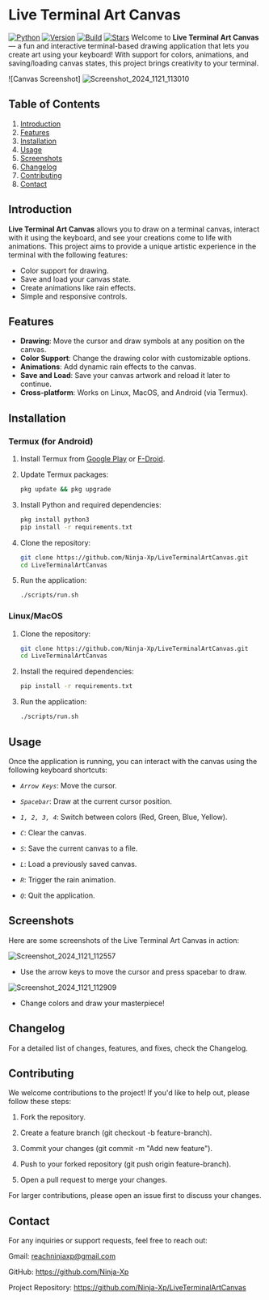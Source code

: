 # Live Terminal Art Canvas
[![Python](https://img.shields.io/static/v1?label=Python&message=3.x&color=blue&style=for-the-badge&logo=python)](https://www.python.org/) [![Version](https://img.shields.io/static/v1?label=Version&message=1.0&color=blue&style=for-the-badge&logo=appveyor)](https://github.com/Ninja-XP/LiveTerminalArtCanvas.git) [![Build](https://img.shields.io/static/v1?label=Build&message=Passing&color=success&style=for-the-badge&logo=github)](https://github.com/Ninja-XP/LiveTerminalArtCanvas/actions) [![Stars](https://img.shields.io/github/stars/Ninja-XP/LiveTerminalArtCanvas?color=yellow&style=for-the-badge&logo=github)](https://github.com/Ninja-XP/LiveTerminalArtCanvas/stargazers)
Welcome to **Live Terminal Art Canvas** — a fun and interactive terminal-based drawing application that lets you create art using your keyboard! With support for colors, animations, and saving/loading canvas states, this project brings creativity to your terminal.

![Canvas Screenshot]
![Screenshot_2024_1121_113010](https://github.com/user-attachments/assets/7aff2374-2fcf-44f8-96d3-2263b79e6d02)


## Table of Contents
1. [Introduction](#introduction)
2. [Features](#features)
3. [Installation](#installation)
4. [Usage](#usage)
5. [Screenshots](#screenshots)
6. [Changelog](#changelog)
7. [Contributing](#contributing)
8. [Contact](#contact)

## Introduction

**Live Terminal Art Canvas** allows you to draw on a terminal canvas, interact with it using the keyboard, and see your creations come to life with animations. This project aims to provide a unique artistic experience in the terminal with the following features:
- Color support for drawing.
- Save and load your canvas state.
- Create animations like rain effects.
- Simple and responsive controls.

## Features

- **Drawing**: Move the cursor and draw symbols at any position on the canvas.
- **Color Support**: Change the drawing color with customizable options.
- **Animations**: Add dynamic rain effects to the canvas.
- **Save and Load**: Save your canvas artwork and reload it later to continue.
- **Cross-platform**: Works on Linux, MacOS, and Android (via Termux).

## Installation

### Termux (for Android)

1. Install Termux from [Google Play](https://play.google.com/store/apps/details?id=com.termux) or [F-Droid](https://f-droid.org/packages/com.termux/).

2. Update Termux packages:
   ```bash
   pkg update && pkg upgrade
   ```

3. Install Python and required dependencies:

   ```bash
   pkg install python3
   pip install -r requirements.txt
   ```


4. Clone the repository:

   ```bash
   git clone https://github.com/Ninja-Xp/LiveTerminalArtCanvas.git
   cd LiveTerminalArtCanvas
   ```


5. Run the application:

   ```bash
   ./scripts/run.sh
   ```

### Linux/MacOS

1. Clone the repository:

   ```bash
   git clone https://github.com/Ninja-Xp/LiveTerminalArtCanvas.git
   cd LiveTerminalArtCanvas
   ```


2. Install the required dependencies:

   ```bash
   pip install -r requirements.txt
   ```


3. Run the application:

   ```bash
   ./scripts/run.sh
   ```

## Usage

Once the application is running, you can interact with the canvas using the following keyboard shortcuts:

- *`Arrow Keys`*: Move the cursor.

- *`Spacebar`*: Draw at the current cursor position.

- *`1, 2, 3, 4`*: Switch between colors (Red, Green, Blue, Yellow).

- *`C`*: Clear the canvas.

- *`S`*: Save the current canvas to a file.

- *`L`*: Load a previously saved canvas.

- *`R`*: Trigger the rain animation.

- *`Q`*: Quit the application.


## Screenshots

Here are some screenshots of the Live Terminal Art Canvas in action:

![Screenshot_2024_1121_112557](https://github.com/user-attachments/assets/52bfbb38-c40d-4455-aa62-d2a07b544cff)


- Use the arrow keys to move the cursor and press spacebar to draw.

![Screenshot_2024_1121_112909](https://github.com/user-attachments/assets/99bc3bac-835b-4ada-be6e-ba881a93f1c9)


- Change colors and draw your masterpiece!

## Changelog

For a detailed list of changes, features, and fixes, check the Changelog.

## Contributing

We welcome contributions to the project! If you'd like to help out, please follow these steps:

1. Fork the repository.


2. Create a feature branch (git checkout -b feature-branch).


3. Commit your changes (git commit -m "Add new feature").


4. Push to your forked repository (git push origin feature-branch).


5. Open a pull request to merge your changes.



For larger contributions, please open an issue first to discuss your changes.

## Contact

For any inquiries or support requests, feel free to reach out:

Gmail: reachninjaxp@gmail.com

GitHub: https://github.com/Ninja-Xp

Project Repository: https://github.com/Ninja-Xp/LiveTerminalArtCanvas
